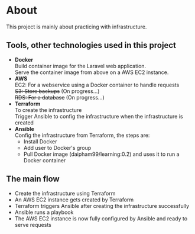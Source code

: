 # About
This project is mainly about practicing with infrastructure.
## Tools, other technologies used in this project
- **Docker**  
    Build container image for the Laravel web application.  
    Serve the container image from above on a AWS EC2 instance.  
- **AWS**  
    EC2:  For a webservice using a Docker container to handle requests  
    ~~S3:  Store backups~~ (On progress...)  
    ~~RDS: For a database~~ (On progress...)  
- **Terraform**  
    To create the infrastructure  
    Trigger Ansible to config the infrastructure when the infrastructure is created  
- **Ansible**  
    Config the infrastructure from Terraform, the steps are:  
    - Install Docker  
    - Add user to Docker's group  
    - Pull Docker image (daipham99/learning:0.2) and uses it to run a Docker container  

## The main flow  
- Create the infrastructure using Terraform
- An AWS EC2 instance gets created by Terraform
- Terraform triggers Ansible after creating the infrastructure successfully
- Ansible runs a playbook 
- The AWS EC2 instance is now fully configured by Ansible and ready to serve requests